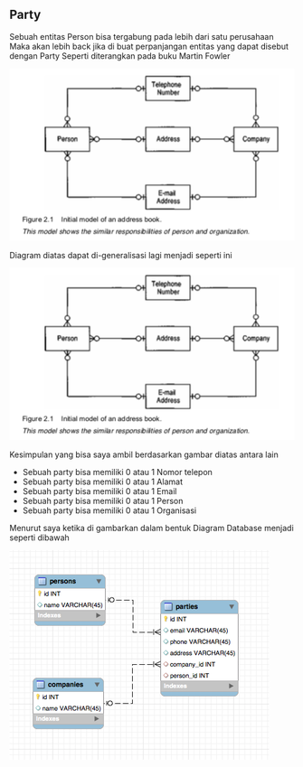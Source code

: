 Party
---

Sebuah entitas Person bisa tergabung pada lebih dari satu perusahaan Maka akan lebih back jika di buat perpanjangan entitas yang dapat disebut dengan Party Seperti diterangkan pada buku Martin Fowler

![Address Book](001-address-book.png)

Diagram diatas dapat di-generalisasi lagi menjadi seperti ini

![Address Book](002-address-book.png)

Kesimpulan yang bisa saya ambil berdasarkan gambar diatas antara lain

-	Sebuah party bisa memiliki 0 atau 1 Nomor telepon
-	Sebuah party bisa memiliki 0 atau 1 Alamat
-	Sebuah party bisa memiliki 0 atau 1 Email
-	Sebuah party bisa memiliki 0 atau 1 Person
-	Sebuah party bisa memiliki 0 atau 1 Organisasi

Menurut saya ketika di gambarkan dalam bentuk Diagram Database menjadi seperti dibawah

![Database](003-database-address-book.png)

